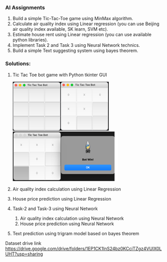 ### AI Assignments

1. Build a simple Tic-Tac-Toe game using MinMax algorithm.
2. Calculate air quality index using Linear regression (you can use Beijing air quality index available, SK learn, SVM etc).
3. Estimate house rent using Linear regression (you can use available python libraries).
4. Implement Task 2 and Task 3 using Neural Network technics.
5. Build a simple Text suggesting system using bayes theorem.





### Solutions:

1. Tic Tac Toe bot game with Python tkinter GUI

	
	<img src="./images/tic_tac_2.png" alt="image-20210113162427628" style="zoom:33%;" />
	<img src="./images/tic_tac_3.png" alt="image-20210113162427628" style="zoom:33%;" />

2. Air quality index calculation using Linear Regression

3. House price prediction using Linear Regression

4. Task-2 and Task-3 using Neural Network

     1. Air quality index calculation using Neural Network
     2. House price prediction using Neural Network

5. Text prediction using trigram model based on bayes theorem



Dataset drive link
https://drive.google.com/drive/folders/1EP1CK1InS24bz0KCciTZgz4VUlX0LUHT?usp=sharing
